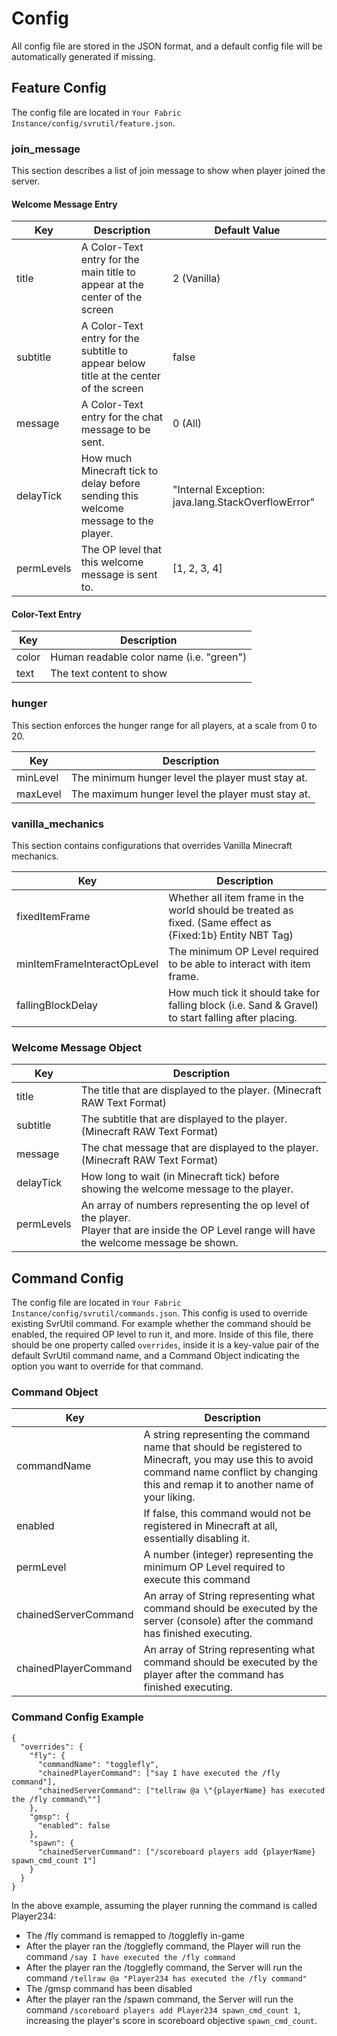 # Config
All config file are stored in the JSON format, and a default config file will be automatically generated if missing.
## Feature Config
The config file are located in `Your Fabric Instance/config/svrutil/feature.json`.

### join_message
This section describes a list of join message to show when player joined the server.

#### Welcome Message Entry

| Key          | Description                                                                              | Default Value                                      |
|--------------|------------------------------------------------------------------------------------------|----------------------------------------------------|
| title        | A Color-Text entry for the main title to appear at the center of the screen              | 2 (Vanilla)                                        |
| subtitle     | A Color-Text entry for the subtitle to appear below title at the center of the screen    | false                                              |
| message      | A Color-Text entry for the chat message to be sent.                                      | 0 (All)                                            |
| delayTick    | How much Minecraft tick to delay before sending this welcome message to the player.      | "Internal Exception: java.lang.StackOverflowError" |
| permLevels   | The OP level that this welcome message is sent to.                                       | [1, 2, 3, 4]                                       |

#### Color-Text Entry
| Key                         | Description                                                                                           |
|-----------------------------|-------------------------------------------------------------------------------------------------------|
| color                       | Human readable color name (i.e. "green")                                                              |
| text                        | The text content to show                                                                              |

### hunger
This section enforces the hunger range for all players, at a scale from 0 to 20.

| Key      | Description                                       |
|----------|---------------------------------------------------|
| minLevel | The minimum hunger level the player must stay at. |
| maxLevel | The maximum hunger level the player must stay at. |

### vanilla_mechanics
This section contains configurations that overrides Vanilla Minecraft mechanics.

| Key                         | Description                                                                                                |
|-----------------------------|------------------------------------------------------------------------------------------------------------|
| fixedItemFrame              | Whether all item frame in the world should be treated as fixed. (Same effect as {Fixed:1b} Entity NBT Tag) |
| minItemFrameInteractOpLevel | The minimum OP Level required to be able to interact with item frame.                                      |
| fallingBlockDelay           | How much tick it should take for falling block (i.e. Sand & Gravel) to start falling after placing.        |

### Welcome Message Object
| Key        | Description                                                                                                                                       |
|------------|---------------------------------------------------------------------------------------------------------------------------------------------------|
| title      | The title that are displayed to the player. (Minecraft RAW Text Format)                                                                           |
| subtitle   | The subtitle that are displayed to the player. (Minecraft RAW Text Format)                                                                        |
| message    | The chat message that are displayed to the player. (Minecraft RAW Text Format)                                                                    |
| delayTick  | How long to wait (in Minecraft tick) before showing the welcome message to the player.                                                            |
| permLevels | An array of numbers representing the op level of the player.<br>Player that are inside the OP Level range will have the welcome message be shown. |

## Command Config
The config file are located in `Your Fabric Instance/config/svrutil/commands.json`.
This config is used to override existing SvrUtil command. For example whether the command should be enabled, the required OP level to run it, and more.
Inside of this file, there should be one property called `overrides`, inside it is a key-value pair of the default SvrUtil command name, and a Command Object indicating the option you want to override for that command.

### Command Object
| Key                  | Description                                                                                                                                                                                  |
|----------------------|----------------------------------------------------------------------------------------------------------------------------------------------------------------------------------------------|
| commandName          | A string representing the command name that should be registered to Minecraft, you may use this to avoid command name conflict by changing this and remap it to another name of your liking. |
| enabled              | If false, this command would not be registered in Minecraft at all, essentially disabling it.                                                                                                |
| permLevel            | A number (integer) representing the minimum OP Level required to execute this command                                                                                                        |
| chainedServerCommand | An array of String representing what command should be executed by the server (console) after the command has finished executing.                                                            |
| chainedPlayerCommand | An array of String representing what command should be executed by the player after the command has finished executing.                                                                      |

### Command Config Example
```
{
  "overrides": {
    "fly": {
      "commandName": "togglefly",
      "chainedPlayerCommand": ["say I have executed the /fly command"],
      "chainedServerCommand": ["tellraw @a \"{playerName} has executed the /fly command\""]
    },
    "gmsp": {
      "enabled": false
    },
    "spawn": {
      "chainedServerCommand": ["/scoreboard players add {playerName} spawn_cmd_count 1"]
    }
  }
}
```

In the above example, assuming the player running the command is called Player234:
- The /fly command is remapped to /togglefly in-game
- After the player ran the /togglefly command, the Player will run the command `/say I have executed the /fly command`
- After the player ran the /togglefly command, the Server will run the command `/tellraw @a "Player234 has executed the /fly command"`
- The /gmsp command has been disabled
- After the player ran the /spawn command, the Server will run the command `/scoreboard players add Player234 spawn_cmd_count 1`, increasing the player's score in scoreboard objective `spawn_cmd_count`.